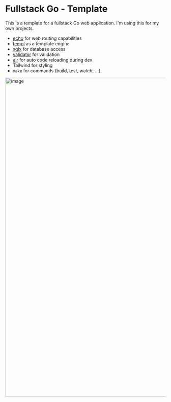 # Fullstack Go - Template

This is a template for a fullstack Go web application. I'm using this
for my own projects.

- [echo](https://echo.labstack.com/) for web routing capabilities
- [templ](https://github.com/a-h/templ) as a template engine
- [sqlx](https://github.com/jmoiron/sqlx) for database access
- [validator](https://github.com/go-playground/validator) for validation
- [air](https://github.com/cosmtrek/air) for auto code reloading during dev
- Tailwind for styling
- `make` for commands (build, test, watch, ...)

<img width="1003" alt="image" src="https://github.com/rverton/fullstack-go/assets/1506585/8d92d592-2a14-4ee9-b0c3-f6442965311d">
